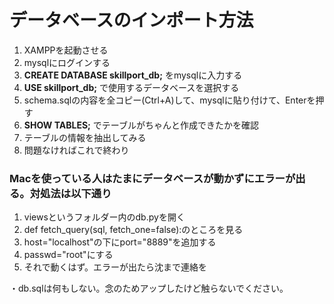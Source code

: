 <h1>データベースのインポート方法</h1>
  <ol>
    <li>XAMPPを起動させる</li>
    <li>mysqlにログインする</li>
    <li><b>CREATE DATABASE skillport_db;</b> をmysqlに入力する</li>
    <li><b>USE skillport_db;</b> で使用するデータベースを選択する</li>
    <li>schema.sqlの内容を全コピー(Ctrl+A)して、mysqlに貼り付けて、Enterを押す</li>
    <li><b>SHOW TABLES;</b> でテーブルがちゃんと作成できたかを確認</li>
    <li>テーブルの情報を抽出してみる</li>
    <li>問題なければこれで終わり</li>
  </ol>

<h3>Macを使っている人はたまにデータベースが動かずにエラーが出る。対処法は以下通り</h3>
<ol>
  <li>viewsというフォルダー内のdb.pyを開く</li>
  <li>def fetch_query(sql, fetch_one=false):のところを見る</li>
  <li>host="localhost"の下にport="8889"を追加する</li>
  <li>passwd="root"にする</li>
  <li>それで動くはず。エラーが出たら沈まで連絡を</li>
</ol>

<p>・db.sqlは何もしない。念のためアップしたけど触らないでください。</p>

